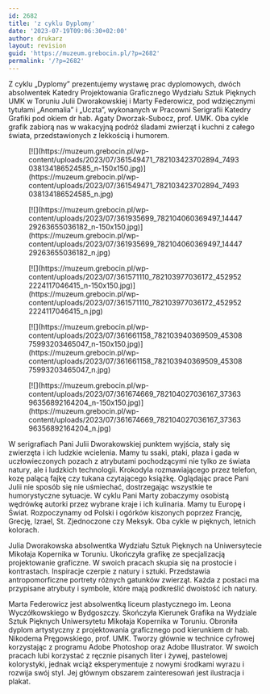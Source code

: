 ```yaml
---
id: 2682
title: 'z cyklu Dyplomy'
date: '2023-07-19T09:06:30+02:00'
author: drukarz
layout: revision
guid: 'https://muzeum.grebocin.pl/?p=2682'
permalink: '/?p=2682'
---
```


Z cyklu „Dyplomy” prezentujemy wystawę prac dyplomowych, dwóch absolwentek Katedry Projektowania Graficznego Wydziału Sztuk Pięknych UMK w Toruniu Julii Dworakowskiej i Marty Federowicz, pod wdzięcznymi tytułami „Anomalia” i „Uczta”, wykonanych w Pracowni Serigrafii Katedry Grafiki pod okiem dr hab. Agaty Dworzak-Subocz, prof. UMK. Oba cykle grafik zabiorą nas w wakacyjną podróż śladami zwierząt i kuchni z całego świata, przedstawionych z lekkością i humorem.

<div class="gallery galleryid-2682 gallery-columns-5 gallery-size-thumbnail" id="gallery-1176"><figure class="gallery-item"><div class="gallery-icon landscape"> [![](https://muzeum.grebocin.pl/wp-content/uploads/2023/07/361549471_782103423702894_7493038134186524585_n-150x150.jpg)](https://muzeum.grebocin.pl/wp-content/uploads/2023/07/361549471_782103423702894_7493038134186524585_n.jpg) </div></figure><figure class="gallery-item"><div class="gallery-icon portrait"> [![](https://muzeum.grebocin.pl/wp-content/uploads/2023/07/361935699_782104060369497_1444729263655036182_n-150x150.jpg)](https://muzeum.grebocin.pl/wp-content/uploads/2023/07/361935699_782104060369497_1444729263655036182_n.jpg) </div></figure><figure class="gallery-item"><div class="gallery-icon landscape"> [![](https://muzeum.grebocin.pl/wp-content/uploads/2023/07/361571110_782103977036172_4529522224117046415_n-150x150.jpg)](https://muzeum.grebocin.pl/wp-content/uploads/2023/07/361571110_782103977036172_4529522224117046415_n.jpg) </div></figure><figure class="gallery-item"><div class="gallery-icon portrait"> [![](https://muzeum.grebocin.pl/wp-content/uploads/2023/07/361661158_782103940369509_4530875993203465047_n-150x150.jpg)](https://muzeum.grebocin.pl/wp-content/uploads/2023/07/361661158_782103940369509_4530875993203465047_n.jpg) </div></figure><figure class="gallery-item"><div class="gallery-icon portrait"> [![](https://muzeum.grebocin.pl/wp-content/uploads/2023/07/361674669_782104027036167_3736396356892164204_n-150x150.jpg)](https://muzeum.grebocin.pl/wp-content/uploads/2023/07/361674669_782104027036167_3736396356892164204_n.jpg) </div></figure> </div>W serigrafiach Pani Julii Dworakowskiej punktem wyjścia, stały się zwierzęta i ich ludzkie wcielenia. Mamy tu ssaki, ptaki, płaza i gada w uczłowieczonych pozach z atrybutami pochodzącymi nie tylko ze świata natury, ale i ludzkich technologii. Krokodyla rozmawiającego przez telefon, kozę palącą fajkę czy tukana czytającego książkę. Oglądając prace Pani Julii nie sposób się nie uśmiechać, dostrzegając wszystkie te humorystyczne sytuacje. W cyklu Pani Marty zobaczymy osobistą wędrówkę autorki przez wybrane kraje i ich kulinaria. Mamy tu Europę i Świat. Rozpoczynamy od Polski i ogórków kiszonych poprzez Francję, Grecję, Izrael, St. Zjednoczone czy Meksyk. Oba cykle w pięknych, letnich kolorach.

Julia Dworakowska absolwentka Wydziału Sztuk Pięknych na Uniwersytecie Mikołaja Kopernika w Toruniu. Ukończyła grafikę ze specjalizacją projektowanie graficzne. W swoich pracach skupia się na prostocie i kontrastach. Inspiracje czerpie z natury i sztuki. Przedstawia antropomorficzne portrety różnych gatunków zwierząt. Każda z postaci ma przypisane atrybuty i symbole, które mają podkreślić dwoistość ich natury.

Marta Federowicz jest absolwentką liceum plastycznego im. Leona Wyczółkowskiego w Bydgoszczy. Skończyła Kierunek Grafika na Wydziale Sztuk Pięknych Uniwersytetu Mikołaja Kopernika w Toruniu. Obroniła dyplom artystyczny z projektowania graficznego pod kierunkiem dr hab. Nikodema Pręgowskiego, prof. UMK. Tworzy głównie w technice cyfrowej korzystając z programu Adobe Photoshop oraz Adobe Illustrator. W swoich pracach lubi korzystać z ręcznie pisanych liter i żywej, pastelowej kolorystyki, jednak wciąż eksperymentuje z nowymi środkami wyrazu i rozwija swój styl. Jej głównym obszarem zainteresowań jest ilustracja i plakat.